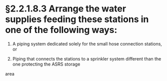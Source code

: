 # §2.2.1.8.3 Arrange the water supplies feeding these stations in one of the following ways:



1. A piping system dedicated solely for the small hose connection stations, or

2. Piping that connects the stations to a sprinkler system different than the one protecting the ASRS storage

area